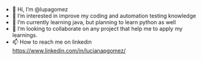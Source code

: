 - 👋 Hi, I’m @lupagomez
- 👀 I’m interested in improve my coding and automation testing knowledge
- 🌱 I’m currently learning java, but planning to learn python as well
- 💞️ I’m looking to collaborate on any project that help me to apply my learnings.
- 📫 How to reach me on linkedin https://www.linkedin.com/in/lucianapgomez/

<!---
lupagomez/lupagomez is a ✨ special ✨ repository because its `README.md` (this file) appears on your GitHub profile.
You can click the Preview link to take a look at your changes.
--->
